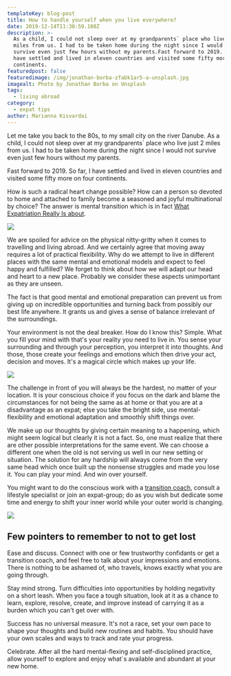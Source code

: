 ```yaml
---
templateKey: blog-post
title: How to handle yourself when you live everywhere?
date: 2019-12-14T11:30:59.108Z
description: >-
  As a child, I could not sleep over at my grandparents` place who live just 2
  miles from us. I had to be taken home during the night since I would not
  survive even just few hours without my parents.Fast forward to 2019. So far, I
  have settled and lived in eleven countries and visited some fifty more on four
  continents. 
featuredpost: false
featuredimage: /img/jonathan-borba-zfabk1ar5-a-unsplash.jpg
imagealt: Photo by Jonathan Borba on Unsplash
tags:
  - living abroad
category:
  - expat tips
author: Marianna Kisvardai
---
```

Let me take you back to the 80s, to my small city on the river Danube. As a child, I could not sleep over at my grandparents` place who live just 2 miles from us. I had to be taken home during the night since I would not survive even just few hours without my parents.

Fast forward to 2019. So far, I have settled and lived in eleven countries and visited some fifty more on four continents.

How is such a radical heart change possible? How can a person so devoted to home and attached to family become a seasoned and joyful multinational by choice? The answer is mental transition which is in fact [What Expatriation Really Is about](https://www.thexpatmagazine.com/blog/2019-02-08-what-expatriation-really-is/).

![](/img/ben-white-gekmstkfz6w-unsplash.jpg)

We are spoiled for advice on the physical nitty-gritty when it comes to travelling and living abroad. And we certainly agree that moving away requires a lot of practical flexibility. Why do we attempt to live in different places with the same mental and emotional models and expect to feel happy and fulfilled? We forget to think about how we will adapt our head and heart to a new place. Probably we consider these aspects unimportant as they are unseen.

The fact is that good mental and emotional preparation can prevent us from giving up on incredible opportunities and turning back from possibly our best life anywhere. It grants us and gives a sense of balance irrelevant of the surroundings.

Your environment is not the deal breaker. How do I know this? Simple. What you fill your mind with that's your reality you need to live in. You sense your surrounding and through your perception, you interpret it into thoughts. And those, those create your feelings and emotions which then drive your act, decision and moves. It's a magical circle which makes up your life.

![](/img/jukan-tateisi-bjht_8nbua0-unsplash.jpg)

The challenge in front of you will always be the hardest, no matter of your location. It is your conscious choice if you focus on the dark and blame the circumstances for not being the same as at home or that you are at a disadvantage as an expat; else you take the bright side, use mental-flexibility and emotional adaptation and smoothly shift things over.

We make up our thoughts by giving certain meaning to a happening, which might seem logical but clearly it is not a fact. So, one must realize that there are other possible interpretations for the same event. We can choose a different one when the old is not serving us well in our new setting or situation. The solution for any hardship will always come from the very same head which once built up the nonsense struggles and made you lose it. You can play your mind. And win over yourself.

You might want to do the conscious work with a [transition coach](www.thefootloosecoach.com), consult a lifestyle specialist or join an expat-group; do as you wish but dedicate some time and energy to shift your inner world while your outer world is changing.

![](/img/kristopher-roller-pc_lbssxcze-unsplash.jpg)

## Few pointers to remember to not to get lost

Ease and discuss. Connect with one or few trustworthy confidants or get a transition coach, and feel free to talk about your impressions and emotions. There is nothing to be ashamed of, who travels, knows exactly what you are going through.

Stay mind strong. Turn difficulties into opportunities by holding negativity on a short leash. When you face a tough situation, look at it as a chance to learn, explore, resolve, create, and improve instead of carrying it as a burden which you can't get over with.

Success has no universal measure. It's not a race, set your own pace to shape your thoughts and build new routines and habits. You should have your own scales and ways to track and rate your progress.

Celebrate. After all the hard mental-flexing and self-disciplined practice, allow yourself to explore and enjoy what`s available and abundant at your new home.
